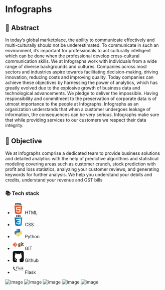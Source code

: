 # Infographs
## 📄 Abstract
In today’s global marketplace, the ability to communicate effectively and multi-culturally should not be underestimated. To communicate in such an environment, it’s important for professionals to act culturally intelligent which can be done when the professional develop cross-cultural communication skills. We at Infographs work with individuals from a wide range of diverse backgrounds and cultures.
Companies across most sectors and industries aspire towards facilitating decision-making, driving innovation, reducing costs and improving quality. Today companies can achieve these objectives by harnessing the power of analytics, which has greatly evolved due to the explosive growth of business data and technological advancements. We pledge to deliver the impossible. Having responsibility and commitment to the preservation of corporate data is of utmost importance to the people at Infographs. Infographs as an organization understands that when a customer undergoes leakage of information, the consequences can be very serious. Infographs make sure that while providing services to our customers we respect their data integrity.
## 🎯 Objective 
We at Infographs comprise a dedicated team to provide business solutions and detailed analytics with the help of predictive algorithms and statistical modeling covering areas such as customer crunch, stock prediction with profit and loss statistics, analyzing your customer reviews, and generating keywords for further analysis. We help you understand your debits and credits, understand your revenue and GST bills
### 📚 Tech stack
- <code><img height="35" src="https://raw.githubusercontent.com/github/explore/80688e429a7d4ef2fca1e82350fe8e3517d3494d/topics/html/html.png"></code> HTML
- <code><img height="35" src="https://raw.githubusercontent.com/github/explore/80688e429a7d4ef2fca1e82350fe8e3517d3494d/topics/css/css.png"></code> CSS
- <code><img height="35" src="https://raw.githubusercontent.com/github/explore/80688e429a7d4ef2fca1e82350fe8e3517d3494d/topics/python/python.png"></code> Python
- <code><img height="35" src="https://raw.githubusercontent.com/github/explore/80688e429a7d4ef2fca1e82350fe8e3517d3494d/topics/git/git.png"></code> GIT
- <code><img height="35" src="https://github.com/edent/SuperTinyIcons/blob/master/images/svg/github.svg"></code> Github
- <code><img height="35" src="https://raw.githubusercontent.com/github/explore/80688e429a7d4ef2fca1e82350fe8e3517d3494d/topics/flask/flask.png"></code> Flask

![image](https://user-images.githubusercontent.com/63183513/113979064-685bdd80-9862-11eb-8ef6-8dd02fa29cf4.png)
![image](https://user-images.githubusercontent.com/63183513/113979097-74e03600-9862-11eb-849a-65cbd11cdf14.png)
![image](https://user-images.githubusercontent.com/63183513/113979122-7ad61700-9862-11eb-8a6e-dfde052f0e8d.png)
![image](https://user-images.githubusercontent.com/63183513/113979134-7f9acb00-9862-11eb-94f5-14dce0c83903.png)
![image](https://user-images.githubusercontent.com/63183513/113979146-8295bb80-9862-11eb-8c8e-e418bd119ca6.png)
